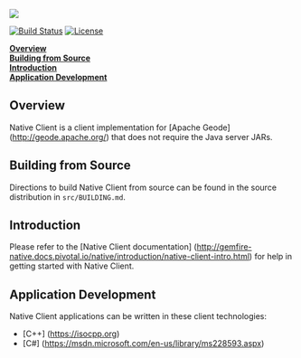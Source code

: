 [<img src="https://geode.apache.org/img/apache_geode_logo.png" align="center"/>](http://geode.apache.org)

[![Build Status](https://travis-ci.org/apache/geode.svg?branch=next-gen-native-client-software-grant)](https://travis-ci.org/apache/geode) [![License](https://img.shields.io/badge/License-Apache%202.0-blue.svg)](https://www.apache.org/licenses/LICENSE-2.0) 

**[Overview](#overview)**  
**[Building from Source](#building)**  
**[Introduction](#started)**  
**[Application Development](#development)**  

## <a name="overview"></a>Overview

Native Client is a client implementation for [Apache Geode] (http://geode.apache.org/) that does not require the Java server JARs.

## <a name="building"></a>Building from Source

Directions to build Native Client from source can be found in the source distribution in `src/BUILDING.md`.

## <a name="started"></a>Introduction
Please refer to the [Native Client documentation] (http://gemfire-native.docs.pivotal.io/native/introduction/native-client-intro.html) for help in getting started with Native Client.

## <a name="development"></a>Application Development

Native Client applications can be written in these client technologies:

* [C++] (https://isocpp.org)
* [C#] (https://msdn.microsoft.com/en-us/library/ms228593.aspx)
